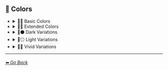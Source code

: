 ## 🎨 Colors

- <details><summary>🎨🔴 Basic Colors</summary><p>

    | Keyword        | Image      |
    | ------------- |:-------------:|
	|White| <img src="https://github.com/willwulfken/MidJourney-Styles-and-Keywords/blob/main/Images/MidJourney%20Styles%20(sphere)/Colors/Basic_Colors/sphere_White.png?raw=true" width="256" /> |
	|Light-Gray| <img src="https://github.com/willwulfken/MidJourney-Styles-and-Keywords/blob/main/Images/MidJourney%20Styles%20(sphere)/Colors/Basic_Colors/sphere_Light-Gray.png?raw=true" width="256" /> |
	|Gray| <img src="https://github.com/willwulfken/MidJourney-Styles-and-Keywords/blob/main/Images/MidJourney%20Styles%20(sphere)/Colors/Basic_Colors/sphere_Gray.png?raw=true" width="256" /> |
	|Dark-Gray| <img src="https://github.com/willwulfken/MidJourney-Styles-and-Keywords/blob/main/Images/MidJourney%20Styles%20(sphere)/Colors/Basic_Colors/sphere_Dark-Gray.png?raw=true" width="256" /> |
	|Black| <img src="https://github.com/willwulfken/MidJourney-Styles-and-Keywords/blob/main/Images/MidJourney%20Styles%20(sphere)/Colors/Basic_Colors/sphere_Black.png?raw=true" width="256" /> |
	|Brown| <img src="https://github.com/willwulfken/MidJourney-Styles-and-Keywords/blob/main/Images/MidJourney%20Styles%20(sphere)/Colors/Basic_Colors/sphere_Brown.png?raw=true" width="256" /> |
	|Maroon| <img src="https://github.com/willwulfken/MidJourney-Styles-and-Keywords/blob/main/Images/MidJourney%20Styles%20(sphere)/Colors/Basic_Colors/sphere_Maroon.png?raw=true" width="256" /> |
	|Red| <img src="https://github.com/willwulfken/MidJourney-Styles-and-Keywords/blob/main/Images/MidJourney%20Styles%20(sphere)/Colors/Basic_Colors/sphere_Red.png?raw=true" width="256" /> |
	|Orange| <img src="https://github.com/willwulfken/MidJourney-Styles-and-Keywords/blob/main/Images/MidJourney%20Styles%20(sphere)/Colors/Basic_Colors/sphere_Orange.png?raw=true" width="256" /> |
	|Yellow| <img src="https://github.com/willwulfken/MidJourney-Styles-and-Keywords/blob/main/Images/MidJourney%20Styles%20(sphere)/Colors/Basic_Colors/sphere_Yellow.png?raw=true" width="256" /> |
	|Lime| <img src="https://github.com/willwulfken/MidJourney-Styles-and-Keywords/blob/main/Images/MidJourney%20Styles%20(sphere)/Colors/Basic_Colors/sphere_Lime.png?raw=true" width="256" /> |
	|Green| <img src="https://github.com/willwulfken/MidJourney-Styles-and-Keywords/blob/main/Images/MidJourney%20Styles%20(sphere)/Colors/Basic_Colors/sphere_Green.png?raw=true" width="256" /> |
	|Cyan| <img src="https://github.com/willwulfken/MidJourney-Styles-and-Keywords/blob/main/Images/MidJourney%20Styles%20(sphere)/Colors/Basic_Colors/sphere_Cyan.png?raw=true" width="256" /> |
	|Teal| <img src="https://github.com/willwulfken/MidJourney-Styles-and-Keywords/blob/main/Images/MidJourney%20Styles%20(sphere)/Colors/Basic_Colors/sphere_Teal.png?raw=true" width="256" /> |
	|Blue| <img src="https://github.com/willwulfken/MidJourney-Styles-and-Keywords/blob/main/Images/MidJourney%20Styles%20(sphere)/Colors/Basic_Colors/sphere_Blue.png?raw=true" width="256" /> |
	|Indigo| <img src="https://github.com/willwulfken/MidJourney-Styles-and-Keywords/blob/main/Images/MidJourney%20Styles%20(sphere)/Colors/Basic_Colors/sphere_Indigo.png?raw=true" width="256" /> |
	|Purple| <img src="https://github.com/willwulfken/MidJourney-Styles-and-Keywords/blob/main/Images/MidJourney%20Styles%20(sphere)/Colors/Basic_Colors/sphere_Purple.png?raw=true" width="256" /> |
	|Violet| <img src="https://github.com/willwulfken/MidJourney-Styles-and-Keywords/blob/main/Images/MidJourney%20Styles%20(sphere)/Colors/Basic_Colors/sphere_Violet.png?raw=true" width="256" /> |
	|Fuchsia| <img src="https://github.com/willwulfken/MidJourney-Styles-and-Keywords/blob/main/Images/MidJourney%20Styles%20(sphere)/Colors/Basic_Colors/sphere_Fuchsia.png?raw=true" width="256" /> |
	|Magenta| <img src="https://github.com/willwulfken/MidJourney-Styles-and-Keywords/blob/main/Images/MidJourney%20Styles%20(sphere)/Colors/Basic_Colors/sphere_Magenta.png?raw=true" width="256" /> |
	|Pink| <img src="https://github.com/willwulfken/MidJourney-Styles-and-Keywords/blob/main/Images/MidJourney%20Styles%20(sphere)/Colors/Basic_Colors/sphere_Pink.png?raw=true" width="256" /> |

    </p></details>


- <details><summary>🎨🔵 Extended Colors</summary><p>

    | Keyword        | Image      |
    | ------------- |:-------------:|
	|Tan| <img src="https://github.com/willwulfken/MidJourney-Styles-and-Keywords/blob/main/Images/MidJourney%20Styles%20(sphere)/Colors/Extended_Colors/sphere_Tan.png?raw=true" width="256" /> |
	|Beige| <img src="https://github.com/willwulfken/MidJourney-Styles-and-Keywords/blob/main/Images/MidJourney%20Styles%20(sphere)/Colors/Extended_Colors/sphere_Beige.png?raw=true" width="256" /> |
	|Scarlet| <img src="https://github.com/willwulfken/MidJourney-Styles-and-Keywords/blob/main/Images/MidJourney%20Styles%20(sphere)/Colors/Extended_Colors/sphere_Scarlet.png?raw=true" width="256" /> |
	|Olive-Green| <img src="https://github.com/willwulfken/MidJourney-Styles-and-Keywords/blob/main/Images/MidJourney%20Styles%20(sphere)/Colors/Extended_Colors/sphere_Olive-Green.png?raw=true" width="256" /> |
	|Chartreuse| <img src="https://github.com/willwulfken/MidJourney-Styles-and-Keywords/blob/main/Images/MidJourney%20Styles%20(sphere)/Colors/Extended_Colors/sphere_Chartreuse.png?raw=true" width="256" /> |
	|Turquoise| <img src="https://github.com/willwulfken/MidJourney-Styles-and-Keywords/blob/main/Images/MidJourney%20Styles%20(sphere)/Colors/Extended_Colors/sphere_Turquoise.png?raw=true" width="256" /> |
	|Aqua| <img src="https://github.com/willwulfken/MidJourney-Styles-and-Keywords/blob/main/Images/MidJourney%20Styles%20(sphere)/Colors/Extended_Colors/sphere_Aqua.png?raw=true" width="256" /> |
	|Azure| <img src="https://github.com/willwulfken/MidJourney-Styles-and-Keywords/blob/main/Images/MidJourney%20Styles%20(sphere)/Colors/Extended_Colors/sphere_Azure.png?raw=true" width="256" /> |

    </p></details>


- <details><summary>🎨⚫ Dark Variations</summary><p>

    | Keyword        | Image      |
    | ------------- |:-------------:|
	|Dark-White| <img src="https://github.com/willwulfken/MidJourney-Styles-and-Keywords/blob/main/Images/MidJourney%20Styles%20(sphere)/Colors/Dark_Colors/sphere_Dark-White.png?raw=true" width="256" /> |
	|Dark-Brown| <img src="https://github.com/willwulfken/MidJourney-Styles-and-Keywords/blob/main/Images/MidJourney%20Styles%20(sphere)/Colors/Dark_Colors/sphere_Dark-Brown.png?raw=true" width="256" /> |
	|Dark-Maroon| <img src="https://github.com/willwulfken/MidJourney-Styles-and-Keywords/blob/main/Images/MidJourney%20Styles%20(sphere)/Colors/Dark_Colors/sphere_Dark-Maroon.png?raw=true" width="256" /> |
	|Dark-Red| <img src="https://github.com/willwulfken/MidJourney-Styles-and-Keywords/blob/main/Images/MidJourney%20Styles%20(sphere)/Colors/Dark_Colors/sphere_Dark-Red.png?raw=true" width="256" /> |
	|Dark-Orange| <img src="https://github.com/willwulfken/MidJourney-Styles-and-Keywords/blob/main/Images/MidJourney%20Styles%20(sphere)/Colors/Dark_Colors/sphere_Dark-Orange.png?raw=true" width="256" /> |
	|Dark-Yellow| <img src="https://github.com/willwulfken/MidJourney-Styles-and-Keywords/blob/main/Images/MidJourney%20Styles%20(sphere)/Colors/Dark_Colors/sphere_Dark-Yellow.png?raw=true" width="256" /> |
	|Dark-Lime| <img src="https://github.com/willwulfken/MidJourney-Styles-and-Keywords/blob/main/Images/MidJourney%20Styles%20(sphere)/Colors/Dark_Colors/sphere_Dark-Lime.png?raw=true" width="256" /> |
	|Dark-Green| <img src="https://github.com/willwulfken/MidJourney-Styles-and-Keywords/blob/main/Images/MidJourney%20Styles%20(sphere)/Colors/Dark_Colors/sphere_Dark-Green.png?raw=true" width="256" /> |
	|Dark-Cyan| <img src="https://github.com/willwulfken/MidJourney-Styles-and-Keywords/blob/main/Images/MidJourney%20Styles%20(sphere)/Colors/Dark_Colors/sphere_Dark-Cyan.png?raw=true" width="256" /> |
	|Dark-Blue| <img src="https://github.com/willwulfken/MidJourney-Styles-and-Keywords/blob/main/Images/MidJourney%20Styles%20(sphere)/Colors/Dark_Colors/sphere_Dark-Blue.png?raw=true" width="256" /> |
	|Dark-Purple| <img src="https://github.com/willwulfken/MidJourney-Styles-and-Keywords/blob/main/Images/MidJourney%20Styles%20(sphere)/Colors/Dark_Colors/sphere_Dark-Purple.png?raw=true" width="256" /> |
	|Dark-Magenta| <img src="https://github.com/willwulfken/MidJourney-Styles-and-Keywords/blob/main/Images/MidJourney%20Styles%20(sphere)/Colors/Dark_Colors/sphere_Dark-Magenta.png?raw=true" width="256" /> |
	|Dark-Pink| <img src="https://github.com/willwulfken/MidJourney-Styles-and-Keywords/blob/main/Images/MidJourney%20Styles%20(sphere)/Colors/Dark_Colors/sphere_Dark-Pink.png?raw=true" width="256" /> |

    </p></details>


- <details><summary>🎨⚪ Light Variations</summary><p>

    | Keyword        | Image      |
    | ------------- |:-------------:|
	|Light-Black| <img src="https://github.com/willwulfken/MidJourney-Styles-and-Keywords/blob/main/Images/MidJourney%20Styles%20(sphere)/Colors/Light_Colors/sphere_Light-Black.png?raw=true" width="256" /> |
	|Light-Brown| <img src="https://github.com/willwulfken/MidJourney-Styles-and-Keywords/blob/main/Images/MidJourney%20Styles%20(sphere)/Colors/Light_Colors/sphere_Light-Brown.png?raw=true" width="256" /> |
	|Light-Maroon| <img src="https://github.com/willwulfken/MidJourney-Styles-and-Keywords/blob/main/Images/MidJourney%20Styles%20(sphere)/Colors/Light_Colors/sphere_Light-Maroon.png?raw=true" width="256" /> |
	|Light-Red| <img src="https://github.com/willwulfken/MidJourney-Styles-and-Keywords/blob/main/Images/MidJourney%20Styles%20(sphere)/Colors/Light_Colors/sphere_Light-Red.png?raw=true" width="256" /> |
	|Light-Orange| <img src="https://github.com/willwulfken/MidJourney-Styles-and-Keywords/blob/main/Images/MidJourney%20Styles%20(sphere)/Colors/Light_Colors/sphere_Light-Orange.png?raw=true" width="256" /> |
	|Light-Yellow| <img src="https://github.com/willwulfken/MidJourney-Styles-and-Keywords/blob/main/Images/MidJourney%20Styles%20(sphere)/Colors/Light_Colors/sphere_Light-Yellow.png?raw=true" width="256" /> |
	|Light-Lime| <img src="https://github.com/willwulfken/MidJourney-Styles-and-Keywords/blob/main/Images/MidJourney%20Styles%20(sphere)/Colors/Light_Colors/sphere_Light-Lime.png?raw=true" width="256" /> |
	|Light-Green| <img src="https://github.com/willwulfken/MidJourney-Styles-and-Keywords/blob/main/Images/MidJourney%20Styles%20(sphere)/Colors/Light_Colors/sphere_Light-Green.png?raw=true" width="256" /> |
	|Light-Cyan| <img src="https://github.com/willwulfken/MidJourney-Styles-and-Keywords/blob/main/Images/MidJourney%20Styles%20(sphere)/Colors/Light_Colors/sphere_Light-Cyan.png?raw=true" width="256" /> |
	|Light-Blue| <img src="https://github.com/willwulfken/MidJourney-Styles-and-Keywords/blob/main/Images/MidJourney%20Styles%20(sphere)/Colors/Light_Colors/sphere_Light-Blue.png?raw=true" width="256" /> |
	|Light-Purple| <img src="https://github.com/willwulfken/MidJourney-Styles-and-Keywords/blob/main/Images/MidJourney%20Styles%20(sphere)/Colors/Light_Colors/sphere_Light-Purple.png?raw=true" width="256" /> |
	|Light-Magenta| <img src="https://github.com/willwulfken/MidJourney-Styles-and-Keywords/blob/main/Images/MidJourney%20Styles%20(sphere)/Colors/Light_Colors/sphere_Light-Magenta.png?raw=true" width="256" /> |
	|Light-Pink| <img src="https://github.com/willwulfken/MidJourney-Styles-and-Keywords/blob/main/Images/MidJourney%20Styles%20(sphere)/Colors/Light_Colors/sphere_Light-Pink.png?raw=true" width="256" /> |

    </p></details>


- <details><summary>🎨🔶 Vivid Variations</summary><p>

    | Keyword        | Image      |
    | ------------- |:-------------:|
	|Vivid-Brown| <img src="https://github.com/willwulfken/MidJourney-Styles-and-Keywords/blob/main/Images/MidJourney%20Styles%20(sphere)/Colors/Vivid_Colors/sphere_Vivid-Brown.png?raw=true" width="256" /> |
	|Vivid-Maroon| <img src="https://github.com/willwulfken/MidJourney-Styles-and-Keywords/blob/main/Images/MidJourney%20Styles%20(sphere)/Colors/Vivid_Colors/sphere_Vivid-Maroon.png?raw=true" width="256" /> |
	|Vivid-Red| <img src="https://github.com/willwulfken/MidJourney-Styles-and-Keywords/blob/main/Images/MidJourney%20Styles%20(sphere)/Colors/Vivid_Colors/sphere_Vivid-Red.png?raw=true" width="256" /> |
	|Vivid-Orange| <img src="https://github.com/willwulfken/MidJourney-Styles-and-Keywords/blob/main/Images/MidJourney%20Styles%20(sphere)/Colors/Vivid_Colors/sphere_Vivid-Orange.png?raw=true" width="256" /> |
	|Vivid-Yellow| <img src="https://github.com/willwulfken/MidJourney-Styles-and-Keywords/blob/main/Images/MidJourney%20Styles%20(sphere)/Colors/Vivid_Colors/sphere_Vivid-Yellow.png?raw=true" width="256" /> |
	|Vivid-Lime| <img src="https://github.com/willwulfken/MidJourney-Styles-and-Keywords/blob/main/Images/MidJourney%20Styles%20(sphere)/Colors/Vivid_Colors/sphere_Vivid-Lime.png?raw=true" width="256" /> |
	|Vivid-Green| <img src="https://github.com/willwulfken/MidJourney-Styles-and-Keywords/blob/main/Images/MidJourney%20Styles%20(sphere)/Colors/Vivid_Colors/sphere_Vivid-Green.png?raw=true" width="256" /> |
	|Vivid-Cyan| <img src="https://github.com/willwulfken/MidJourney-Styles-and-Keywords/blob/main/Images/MidJourney%20Styles%20(sphere)/Colors/Vivid_Colors/sphere_Vivid-Cyan.png?raw=true" width="256" /> |
	|Vivid-Blue| <img src="https://github.com/willwulfken/MidJourney-Styles-and-Keywords/blob/main/Images/MidJourney%20Styles%20(sphere)/Colors/Vivid_Colors/sphere_Vivid-Blue.png?raw=true" width="256" /> |
	|Vivid-Purple| <img src="https://github.com/willwulfken/MidJourney-Styles-and-Keywords/blob/main/Images/MidJourney%20Styles%20(sphere)/Colors/Vivid_Colors/sphere_Vivid-Purple.png?raw=true" width="256" /> |
	|Vivid-Magenta| <img src="https://github.com/willwulfken/MidJourney-Styles-and-Keywords/blob/main/Images/MidJourney%20Styles%20(sphere)/Colors/Vivid_Colors/sphere_Vivid-Magenta.png?raw=true" width="256" /> |
	|Vivid-Pink| <img src="https://github.com/willwulfken/MidJourney-Styles-and-Keywords/blob/main/Images/MidJourney%20Styles%20(sphere)/Colors/Vivid_Colors/sphere_Vivid-Pink.png?raw=true" width="256" /> |

    </p></details>

---
###### [⬅ Go Back](https://github.com/willwulfken/MidJourney-Styles-and-Keywords/blob/main/README.md)